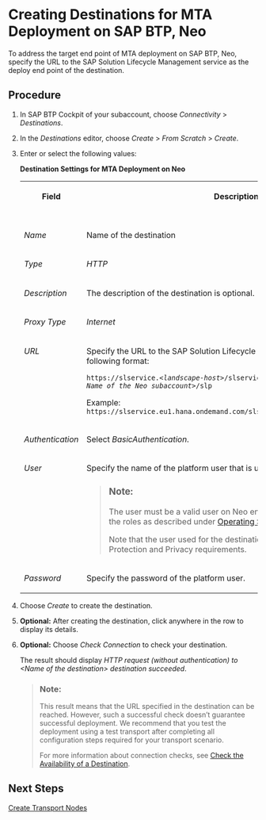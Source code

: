 <!-- loio61306c6ebcb046c2b45ed37bce1afc5a -->

# Creating Destinations for MTA Deployment on SAP BTP, Neo

To address the target end point of MTA deployment on SAP BTP, Neo, specify the URL to the SAP Solution Lifecycle Management service as the deploy end point of the destination.



## Procedure

1.  In SAP BTP Cockpit of your subaccount, choose *Connectivity* \> *Destinations*.

2.  In the *Destinations* editor, choose *Create* \> *From Scratch* \> *Create*.

3.  Enter or select the following values:

    **Destination Settings for MTA Deployment on Neo**


    <table>
    <tr>
    <th valign="top">

    Field
    
    </th>
    <th valign="top">

    Description
    
    </th>
    <th valign="top">

    More Information
    
    </th>
    </tr>
    <tr>
    <td valign="top">
    
    *Name*
    
    </td>
    <td valign="top">
    
    Name of the destination
    
    </td>
    <td valign="top" rowspan="4">
    
    -   SAP BTP, Neo: [Configure Destinations from the Cockpit](https://help.sap.com/docs/CP_CONNECTIVITY/b865ed651e414196b39f8922db2122c7/60735ad11d8a488c83537cdcfb257135.html)

    -   [Create HTTP Destinations](https://help.sap.com/docs/CP_CONNECTIVITY/b865ed651e414196b39f8922db2122c7/1e110da0ddd8453aaf5aed2485d84f25.html)


    
    </td>
    </tr>
    <tr>
    <td valign="top">
    
    *Type*
    
    </td>
    <td valign="top">
    
    *HTTP*
    
    </td>
    </tr>
    <tr>
    <td valign="top">
    
    *Description*
    
    </td>
    <td valign="top">
    
    The description of the destination is optional.
    
    </td>
    </tr>
    <tr>
    <td valign="top">
    
    *Proxy Type*
    
    </td>
    <td valign="top">
    
    *Internet*
    
    </td>
    </tr>
    <tr>
    <td valign="top">
    
    *URL*
    
    </td>
    <td valign="top">
    
    Specify the URL to the SAP Solution Lifecycle Management service in the following format:

    <code>https://slservice.<i class="varname">&lt;landscape-host&gt;</i>/slservice/slp/basic/<i class="varname">&lt;Technical Name of the Neo subaccount&gt;</i>/slp</code>

    Example: `https://slservice.eu1.hana.ondemand.com/slservice/slp/basic/a123c4567b/slp`
    
    </td>
    <td valign="top">
    
    [Configuring the Access to the Solution Lifecycle Management Service](https://help.sap.com/docs/BTP/ea72206b834e4ace9cd834feed6c0e09/b15a6c5c6c97475f8297f83f83dd4e31.html) 
    
    </td>
    </tr>
    <tr>
    <td valign="top">
    
    *Authentication*
    
    </td>
    <td valign="top">
    
    Select *BasicAuthentication*.
    
    </td>
    <td valign="top" rowspan="3">
    
    [Client Authentication Types for HTTP Destinations](https://help.sap.com/docs/CP_CONNECTIVITY/cca91383641e40ffbe03bdc78f00f681/4e13a04147314e8e9e54321f25d93fdc.html?locale=en-US)
    
    </td>
    </tr>
    <tr>
    <td valign="top">
    
    *User*
    
    </td>
    <td valign="top">
    
    Specify the name of the platform user that is used for the deployment.

    > ### Note:  
    > The user must be a valid user on Neo environment and must have one of the roles as described under [Operating Solutions](https://help.sap.com/docs/BTP/ea72206b834e4ace9cd834feed6c0e09/2abf7d47063542208d0d99f7bc05f4f4.html).
    > 
    > Note that the user used for the destination isn’t subject to any Data Protection and Privacy requirements.


    
    </td>
    </tr>
    <tr>
    <td valign="top">
    
    *Password*
    
    </td>
    <td valign="top">
    
    Specify the password of the platform user.
    
    </td>
    </tr>
    </table>
    
4.  Choose *Create* to create the destination.

5.  **Optional:** After creating the destination, click anywhere in the row to display its details.

6.  **Optional:** Choose *Check Connection* to check your destination.

    The result should display *HTTP request \(without authentication\) to *<Name of the destination\>* destination succeeded*.

    > ### Note:  
    > This result means that the URL specified in the destination can be reached. However, such a successful check doesn’t guarantee successful deployment. We recommend that you test the deployment using a test transport after completing all configuration steps required for your transport scenario.
    > 
    > For more information about connection checks, see [Check the Availability of a Destination](https://help.sap.com/docs/CP_CONNECTIVITY/cca91383641e40ffbe03bdc78f00f681/71ea3ccf4ebc4c63a3989c0b318e3e9b.html).




<a name="loio61306c6ebcb046c2b45ed37bce1afc5a__postreq_kht_jts_gwb"/>

## Next Steps

[Create Transport Nodes](create-transport-nodes-f71a4d5.md)

